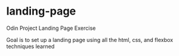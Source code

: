 # landing-page
Odin Project Landing Page Exercise

Goal is to set up a landing page using all the html, css, and flexbox techniques learned

